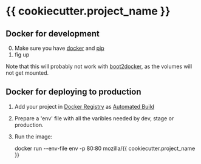 {{ cookiecutter.project_name }}
==========


Docker for development
----------------------

0. Make sure you have [docker](https://docker.io) and [pip](https://pypi.python.org/pypi/pip/1.5.6)
1. fig up

Note that this will probably not work with
[boot2docker](https://github.com/boot2docker/boot2docker), as the
volumes will not get mounted.


Docker for deploying to production
-----------------------------------

1. Add your project in [Docker Registry](https://registry.hub.docker.com/) as [Automated Build](http://docs.docker.com/docker-hub/builds/)
2. Prepare a 'env' file with all the varibles needed by dev, stage or production.
3. Run the image:

    docker run --env-file env -p 80:80 mozilla/{{ cookiecutter.project_name }}
